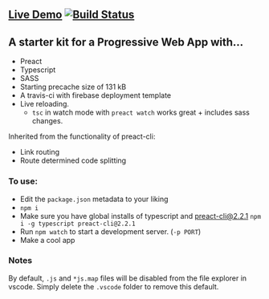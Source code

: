 ## [Live Demo](https://preact-typescript-pwa-starter.firebaseapp.com/)   [![Build Status](https://travis-ci.com/bmitchinson/preact-typescript-pwa-starter.svg?branch=master)](https://travis-ci.com/bmitchinson/preact-typescript-pwa-starter)
## A starter kit for a Progressive Web App with...
- Preact
- Typescript
- SASS
- Starting precache size of 131 kB
- A travis-ci with firebase deployment template
- Live reloading. 
    - `tsc` in watch mode with `preact watch` works great + includes sass changes.

Inherited from the functionality of preact-cli:
- Link routing 
- Route determined code splitting

### To use:
- Edit the `package.json` metadata to your liking
- `npm i`
- Make sure you have global installs of typescript and preact-cli@2.2.1
`npm i -g typescript preact-cli@2.2.1`
- Run `npm watch` to start a development server. (`-p PORT`)
- Make a cool app

### Notes
By default, `.js` and `*js.map` files will be disabled from the file
explorer in vscode. Simply delete the `.vscode` folder to remove this default.
